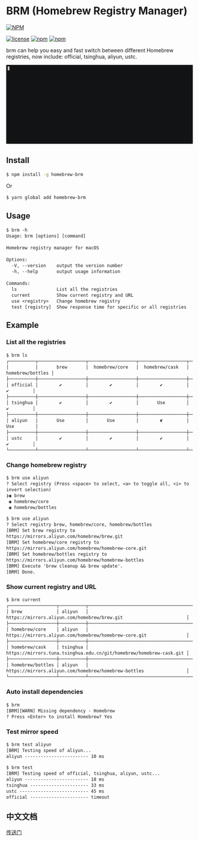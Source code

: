 # BRM (Homebrew Registry Manager)

[![NPM](https://nodei.co/npm/homebrew-brm.png?downloads=true&downloadRank=true)](https://www.npmjs.com/package/homebrew-brm)

[![license](https://img.shields.io/github/license/mashape/apistatus.svg)](https://github.com/vincent0700/homebrew-brm/blob/master/LICENSE)
[![npm](https://img.shields.io/npm/v/homebrew-brm.svg?style=plastic)](https://www.npmjs.com/package/homebrew-brm)
[![npm](https://img.shields.io/npm/dm/homebrew-brm.svg)](https://www.npmjs.com/package/homebrew-brm)

brm can help you easy and fast switch between different Homebrew registries, now include: official, tsinghua, aliyun, ustc.

![](./demo.gif)

## Install

```bash
$ npm install -g homebrew-brm
```

Or 

```
$ yarn global add homebrew-brm
```

## Usage

```
$ brm -h
Usage: brm [options] [command]

Homebrew registry manager for macOS

Options:
  -V, --version    output the version number
  -h, --help       output usage information

Commands:
  ls               List all the registries
  current          Show current registry and URL
  use <registry>   Change homebrew registry
  test [registry]  Show response time for specific or all registries
```

## Example

### List all the registries

```
$ brm ls
┌──────────┬──────────────────┬──────────────────┬──────────────────┬──────────────────┐
│          │       brew       │  homebrew/core   │  homebrew/cask   │ homebrew/bottles │
├──────────┼──────────────────┼──────────────────┼──────────────────┼──────────────────┤
│ official │        ✔         │        ✔         │        ✔         │        ✔         │
├──────────┼──────────────────┼──────────────────┼──────────────────┼──────────────────┤
│ tsinghua │        ✔         │        ✔         │       Use        │        ✔         │
├──────────┼──────────────────┼──────────────────┼──────────────────┼──────────────────┤
│ aliyun   │       Use        │       Use        │        ✘         │       Use        │
├──────────┼──────────────────┼──────────────────┼──────────────────┼──────────────────┤
│ ustc     │        ✔         │        ✔         │        ✔         │        ✔         │
└──────────┴──────────────────┴──────────────────┴──────────────────┴──────────────────┘
```

### Change homebrew registry

```
$ brm use aliyun
? Select registry (Press <space> to select, <a> to toggle all, <i> to invert selection)
❯◉ brew
 ◉ homebrew/core
 ◉ homebrew/bottles
```

```
$ brm use aliyun
? Select registry brew, homebrew/core, homebrew/bottles
[BRM] Set brew registry to https://mirrors.aliyun.com/homebrew/brew.git
[BRM] Set homebrew/core registry to https://mirrors.aliyun.com/homebrew/homebrew-core.git
[BRM] Set homebrew/bottles registry to https://mirrors.aliyun.com/homebrew/homebrew-bottles
[BRM] Execute 'brew cleanup && brew update'.
[BRM] Done.
```

### Show current registry and URL

```
$ brm current
┌──────────────────┬──────────┬─────────────────────────────────────────────────────────────────────┐
│ brew             │ aliyun   │ https://mirrors.aliyun.com/homebrew/brew.git                        │
├──────────────────┼──────────┼─────────────────────────────────────────────────────────────────────┤
│ homebrew/core    │ aliyun   │ https://mirrors.aliyun.com/homebrew/homebrew-core.git               │
├──────────────────┼──────────┼─────────────────────────────────────────────────────────────────────┤
│ homebrew/cask    │ tsinghua │ https://mirrors.tuna.tsinghua.edu.cn/git/homebrew/homebrew-cask.git │
├──────────────────┼──────────┼─────────────────────────────────────────────────────────────────────┤
│ homebrew/bottles │ aliyun   │ https://mirrors.aliyun.com/homebrew/homebrew-bottles                │
└──────────────────┴──────────┴─────────────────────────────────────────────────────────────────────┘
```

### Auto install dependencies

```
$ brm
[BRM][WARN] Missing dependency - Homebrew
? Press <Enter> to install Homebrew? Yes
```

### Test mirror speed

```
$ brm test aliyun
[BRM] Testing speed of aliyun...
aliyun ------------------------ 10 ms
```

```
$ brm test
[BRM] Testing speed of official, tsinghua, aliyun, ustc...
aliyun ------------------------ 18 ms
tsinghua ---------------------- 33 ms
ustc -------------------------- 45 ms
official ---------------------- timeout
```

## 中文文档

[传送门](https://vincentstudio.info/2020/01/29/038_Homebrew_registry_manager/)